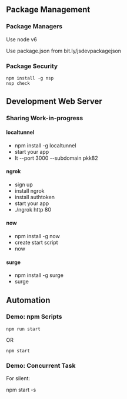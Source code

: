 ## Package Management

### Package Managers

Use node v6

Use package.json from bit.ly/jsdevpackagejson

### Package Security

    npm install -g nsp
    nsp check

## Development Web Server

### Sharing Work-in-progress

#### localtunnel

* npm install -g localtunnel
* start your app
* lt --port 3000 --subdomain pkk82

#### ngrok

* sign up
* install ngrok
* install authtoken
* start your app
* ./ngrok http 80 

#### now

* npm install -g now
* create start script
* now

#### surge

* npm install -g surge
* surge

## Automation

### Demo: npm Scripts

    npm run start 

OR

    npm start

### Demo: Concurrent Task

For silent:

   npm start -s
